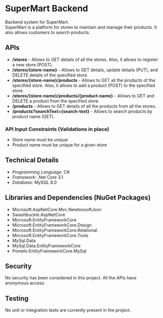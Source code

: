 # SuperMart Backend

Backend system for SuperMart. <br>
SuperMart is a platform for stores to maintain and manage their products.
It also allows customers to search products. <br>

## APIs

- **/stores** - Allows to GET details of all the stores. Also, it allows to register a new store (POST).
- **/stores/{store-name}** - Allows to GET details, update details (PUT), and DELETE details of the specified store.
- **/stores/{store-name}/products** - Allows to GET all the products of the specified store. Also, it allows to add a product (POST) to the specified store.
- **/stores/{store-name}/products/{product-name}** - Allows to GET and DELETE a product from the specified store.
- **/products** - Allows to GET details of all the products from all the stores.
- **/products?searchText={search-text}** - Allows to search products by product name (GET). <br>

### API Input Constraints (Validations in place)
- Store name must be unique
- Product name must be unique for a given store

## Technical Details

- *Programming Language*: C#
- *Framework*: .Net Core 3.1
- *Database*: MySQL 8.0

## Libraries and Dependencies (NuGet Packages)
- Microsoft.AspNetCore.Mvc.NewtonsoftJson
- Swashbuckle.AspNetCore
- Microsoft.EntityFrameworkCore
- Microsoft.EntityFrameworkCore.Design
- Microsoft.EntityFrameworkCore.Relational
- Microsoft.EntityFrameworkCore.Tools
- MySql.Data
- MySql.Data.EntityFrameworkCore
- Pomelo.EntityFrameworkCore.MySql

## Security
No security has been considered in this project. All the APIs have anonymous access.

## Testing
No unit or integration tests are currently present in the project.
